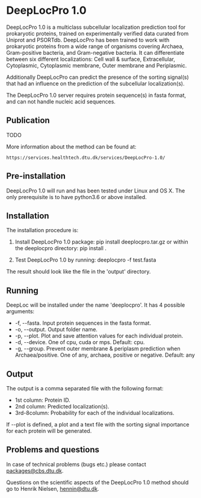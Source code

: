 
DeepLocPro 1.0
===========

DeepLocPro 1.0 is a multiclass subcellular localization prediction tool for prokaryotic proteins, trained on experimentally verified data curated from Uniprot and PSORTdb. DeepLocPro has been trained to work with prokaryotic proteins from a wide range of organisms covering Archaea, Gram-positive bacteria, and Gram-negative bacteria. It can differentiate between six different localizations: Cell wall & surface, Extracellular, Cytoplasmic, Cytoplasmic membrane, Outer membrane and Periplasmic.

Additionally DeepLocPro can predict the presence of the sorting signal(s) that had an influence on the prediction of the subcellular localization(s).

The DeepLocPro 1.0 server requires protein sequence(s) in fasta format, and can not handle nucleic acid sequences.

Publication
------------

TODO

More information about the method can be found at:

	https://services.healthtech.dtu.dk/services/DeepLocPro-1.0/

Pre-installation
----------------

DeepLocPro 1.0 will run and has been tested under Linux and OS X. The only prerequisite is to have python3.6 or above installed.


Installation
------------

The installation procedure is:


  1. Install DeepLocPro 1.0 package:
        pip install deeplocpro.tar.gz
     or within the deeplocpro directory:
         pip install .

  2. Test DeepLocPro 1.0 by running:
     deeplocpro -f test.fasta
     
The result should look like the file in the 'output' directory.

Running
--------

DeepLoc will be installed under the name 'deeplocpro'. It has 4 possible arguments:

 * -f, --fasta. Input protein sequences in the fasta format.
 * -o, --output. Output folder name.
 * -p, --plot. Plot and save attention values for each individual protein. 
 * -d, --device. One of cpu, cuda or mps. Default: cpu.
 * -g, --group. Prevent outer membrane & periplasm prediction when Archaea/positive. One of any, archaea, positive or negative. Default: any

Output
-------

The output is a comma separated file with the following format:

 * 1st column: Protein ID.
 * 2nd column: Predicted localization(s).
 * 3rd-8column: Probability for each of the individual localizations. 

If --plot is defined, a plot and a text file with the sorting signal importance for each protein will be generated.

Problems and questions
----------------------

In case of technical problems (bugs etc.) please contact packages@cbs.dtu.dk.

Questions on the scientific aspects of the DeepLocPro 1.0 method should go to Henrik
Nielsen, hennin@dtu.dk.
